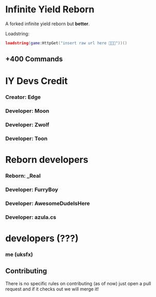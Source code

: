 # Infinite Yield Reborn
A forked infinite yield reborn but **better**.

Loadstring:
```lua
loadstring(game:HttpGet("insert raw url here 🙏🙏🙏"))()
```


## +400 Commands

# IY Devs Credit 
### Creator: Edge

### Developer: Moon
### Developer: Zwolf
### Developer: Toon

# Reborn developers
### Reborn: _Real

### Developer: FurryBoy
### Developer: AwesomeDudeIsHere
### Developer: azula.cs

# developers (???)
### me (uksfx)

## Contributing
There is no specific rules on contributing (as of now) just open a pull request and if it checks out we will merge it!
